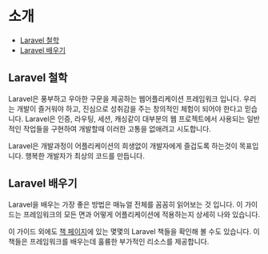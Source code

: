 # 소개

- [Laravel 철학](#laravel-philosophy)
- [Laravel 배우기](#learning-laravel)

<a name="laravel-philosophy"></a>
## Laravel 철학

Laravel은 풍부하고 우아한 구문을 제공하는 웹어플리케이션 프레임워크 입니다. 우리는 개발이 즐거워야 하고, 진심으로 성취감을 주는 창의적인 체험이 되어야 한다고 믿습니다. Laravel은 인증, 라우팅, 세션, 캐싱같이 대부분의 웹 프로젝트에서 사용되는 일반적인 작업들을 구현하여 개발할때 이러한 고통을 없애려고 시도합니다.

Laravel은 개발과정이 어플리케이션의 희생없이 개발자에게 즐겁도록 하는것이 목표입니다. 행복한 개발자가 최상의 코드를 만듭니다.

<a name="learning-laravel"></a>
## Laravel 배우기

Laravel을 배우는 가장 좋은 방법은 매뉴얼 전체를 꼼꼼히 읽어보는 것 입니다. 이 가이드는 프레임워크의 모든 면과 어떻게 어플리케이션에 적용하는지 상세히 나와 있습니다.

이 가이드  외에도 [책 페이지](http://wiki.laravel.io/Books)에 있는 몇몇의 Laravel 책들을 확인해 볼 수도 있습니다. 이 책들은 프레임워크를 배우는데 훌륭한 부가적인 리소스를 제공합니다.